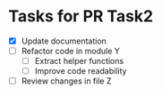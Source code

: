 # Tasks for PR Task2

- [x] Update documentation
- [ ] Refactor code in module Y
  - [ ] Extract helper functions
  - [ ] Improve code readability
- [ ] Review changes in file Z
